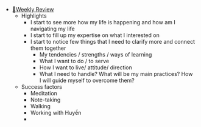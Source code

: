 - [📝Weekly Review](<📝Weekly Review.md>)
    - Highlights
        - I start to see more how my life is happening and how am I navigating my life
        - I start to fill up my expertise on what I interested on
        - I start to notice few things that I need to clarify more and connect them together
            - My tendencies / strengths / ways of learning
            - What I want to do / to serve
            - How I want to live/ attitude/ direction
            - What I need to handle? What will be my main practices? How I will guide myself to overcome them?
    - Success factors
        - Meditation
        - Note-taking
        - Walking
        - Working with Huyền
        - 
